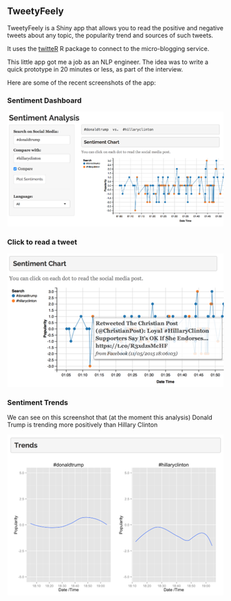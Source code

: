 ## TweetyFeely

TweetyFeely is a Shiny app that allows you to read the positive and negative tweets about any topic, the popularity trend and sources of such tweets.

It uses the [twitteR](https://github.com/geoffjentry/twitteR) R package to connect to the micro-blogging service.

This little app got me a job as an NLP engineer. The idea was to write a quick prototype in 20 minutes or less, as part of the interview.

Here are some of the recent screenshots of the app:

### Sentiment Dashboard

![Sentiment Dashboard](img/sentiment_dashboard.png "Sentiment Dashboard")


### Click to read a tweet

![Click to read a tweet](img/click_to_read_tweet.png "Sentiment Dashboard")


### Sentiment Trends

We can see on this screenshot that (at the moment this analysis) Donald Trump is trending more positively than Hillary Clinton 

![Sentiment Trends](img/positivity_trends.png "Sentiment Trends")



